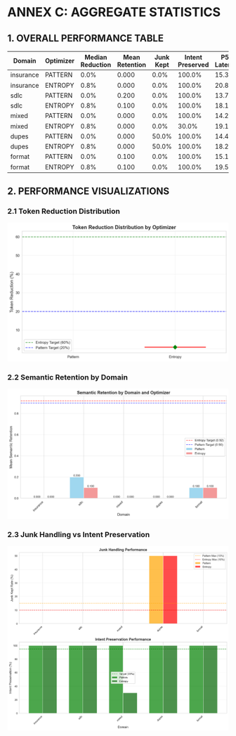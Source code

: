 # ANNEX C: AGGREGATE STATISTICS

## 1. OVERALL PERFORMANCE TABLE

| Domain | Optimizer | Median Reduction | Mean Retention | Junk Kept | Intent Preserved | P50 Latency | P90 Latency | Gate Status |
|--------|-----------|-----------------|----------------|-----------|------------------|-------------|-------------|-------------|
| insurance | PATTERN | 0.0% | 0.000 | 0.0% | 100.0% | 15.3ms | 17.2ms | ❌ |
| insurance | ENTROPY | 0.8% | 0.000 | 0.0% | 100.0% | 20.8ms | 22.8ms | ❌ |
| sdlc | PATTERN | 0.0% | 0.200 | 0.0% | 100.0% | 13.7ms | 16.5ms | ❌ |
| sdlc | ENTROPY | 0.8% | 0.100 | 0.0% | 100.0% | 18.1ms | 20.3ms | ❌ |
| mixed | PATTERN | 0.0% | 0.000 | 0.0% | 100.0% | 14.2ms | 16.7ms | ❌ |
| mixed | ENTROPY | 0.8% | 0.000 | 0.0% | 30.0% | 19.1ms | 21.6ms | ❌ |
| dupes | PATTERN | 0.0% | 0.000 | 50.0% | 100.0% | 14.4ms | 16.9ms | ❌ |
| dupes | ENTROPY | 0.8% | 0.000 | 50.0% | 100.0% | 18.2ms | 20.1ms | ❌ |
| format | PATTERN | 0.0% | 0.100 | 0.0% | 100.0% | 15.1ms | 17.6ms | ❌ |
| format | ENTROPY | 0.8% | 0.100 | 0.0% | 100.0% | 19.5ms | 22.0ms | ❌ |

## 2. PERFORMANCE VISUALIZATIONS

### 2.1 Token Reduction Distribution
![Reduction Boxplot](chart_reduction_boxplot.png)

### 2.2 Semantic Retention by Domain
![Retention Bar Chart](chart_retention_barchart.png)

### 2.3 Junk Handling vs Intent Preservation
![Junk Intent Chart](chart_junk_intent.png)

